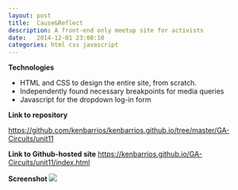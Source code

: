 ```yaml
---
layout: post
title:  Cause&Reflect
description: A front-end only meetup site for activists
date:   2014-12-01 23:00:10
categories: html css javascript
---
```


**Technologies**

- HTML and CSS to design the entire site, from scratch.
- Independently found necessary breakpoints for media queries
- Javascript for the dropdown log-in form

**Link to repository**

<a href="https://github.com/kenbarrios/kenbarrios.github.io/tree/master/GA-Circuits/unit11" target="_blank">https://github.com/kenbarrios/kenbarrios.github.io/tree/master/GA-Circuits/unit11</a>

**Link to Github-hosted site**
<a href="https://kenbarrios.github.io/GA-Circuits/unit11/index.html" target="_blank">https://kenbarrios.github.io/GA-Circuits/unit11/index.html</a>

**Screenshot**
<img src="/images/cause-and-reflect.png">
